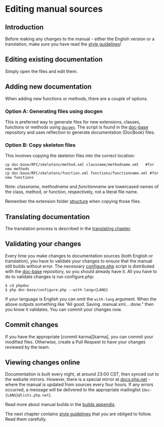 # Editing manual sources

## Introduction
Before making any changes to the manual - either the English version or a
translation, make sure you have read the [style guidelines](style.php)!

## Editing existing documentation
Simply open the files and edit them.

## Adding new documentation
When adding new functions or methods, there are a couple of options.

### Option A: Generating files using docgen
This is preferred way to generate files for new extensions, classes, functions
or methods using [`docgen`][docgen]. The script is found in the [doc-base][doc-base]
repository and uses reflection to generate documentation (DocBook) files.

### Option B: Copy skeleton files
This involves copying the skeleton files into the correct location:
```
cp doc-base/RFC/skeletons/method.xml classname/methodname.xml   #for new methods
cp doc-base/RFC/skeletons/function.xml functions/functionname.xml #for new functions
```

Note: *classname*, *methodname* and *functionname* are lowercased names of the
class, method, or function, respectively, not a literal file name.

Remember the extension folder [structure](structure.php) when copying those files.

## Translating documentation
The translation process is described in the [translating chapter](translating.php).

## Validating your changes
Every time you make changes to documentation sources (both English or translation),
you have to validate your changes to ensure that the manual still builds without error.
The necessary [configure.php][configure.php] script is distributed with the
[doc-base][doc-base] repository, so you should already have it. All you have
to do to validate changes is run configure.php:
```
$ cd phpdoc
$ php doc-base/configure.php --with-lang={LANG}
```
If your language is English you can omit the `with-lang` argument. When the above
outputs something like "All good. Saving .manual.xml… done." then you know it validates.
You can commit your changes now.

## Commit changes
If you have the appropriate [commit karma][karma], you can commit your modified files.
Otherwise, create a Pull Request to have your changes reviewed by the team.

## Viewing changes online
Documentation is built every night, at around 23:00 CST, then synced out to the
website mirrors. However, there is a special mirror at [docs.php.net][docs] - where
the manual is updated from sources every four hours. If any errors occurred, a message
will be delivered to the appropriate mailinglist (`doc-{LANG}@lists.php.net`).

Read more about manual builds in the [builds appendix](builds.php).

The next chapter contains [style guidelines](style.php) that you are obliged to
follow. Read them carefully.

[docgen]: https://github.com/php/doc-base/tree/master/scripts/docgen
[doc-base]: https://github.com/php/doc-base/
[configure.php]: https://github.com/php/doc-base/blob/master/configure.php
[docs]: http://docs.php.net/
